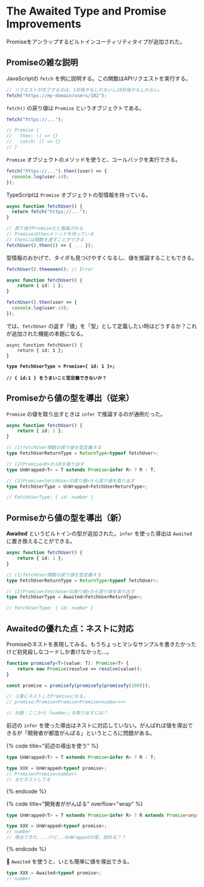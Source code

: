 # The Awaited Type and Promise Improvements

Promiseをアンラップするビルトインユーティリティタイプが追加された。

## Promiseの雑な説明

JavaScriptの `fetch` を例に説明する。この関数はAPIリクエストを実行する。

```javascript
// リクエストが完了するのは、1秒後かもしれないし10秒後かもしれない。
fetch("https://my-domain/users/102");
```

`fetch()` の戻り値は `Promise` というオブジェクトである。

```javascript
fetch("https://...");

// Promise {
//   then: () => {}
//   catch: () => {}
// }
```

`Promise` オブジェクトのメソッドを使うと、コールバックを実行できる。

```javascript
fetch("https://...").then((user) => {
  console.log(user.id);
});
```

TypeScriptは `Promise` オブジェクトの型情報を持っている。

```typescript
async function fetchUser() {
  return fetch("https://...");
}

// 戻り値がPromiseだと推論される
// Promiseはthenメソッドを持っている
// thenには関数を渡すことができる
fetchUser().then(() => { ... });
```

型情報のおかげで、タイポも見つけやすくなるし、値を推論することもできる。

```typescript
fetchUser().theeeeen(); // Error
```

```typescript
async function fetchUser() {
    return { id: 1 };
}

fetchUser().then(user => {
  console.log(user.id);
});
```

では、`fetchUser` の返す「値」を「型」として定義したい時はどうするか？これが追加された機能の本題になる。

<pre class="language-typescript"><code class="lang-typescript">async function fetchUser() {
    return { id: 1 };
}

<strong>type FetchUserType = Promise&#x3C;{ id: 1 }>;
</strong><strong>
</strong><strong>// { id:1 } をうまいこと型定義できないか？</strong></code></pre>

## Promiseから値の型を導出（従来）

`Promise` の値を取り出すときは `infer` で推論するのが通例だった。

```typescript
async function fetchUser() {
    return { id: 1 };
}

// (1)fetchUser関数の戻り値を型定義する
type FetchUserReturnType = ReturnType<typeof fetchUser>;

// (2)Promise<R>からRを取り出す
type UnWrapped<T> = T extends Promise<infer R> ? R : T;

// (3)Promise<fetchUserの戻り値>から戻り値を取り出す
type FetchUserType = UnWrapped<FetchUserReturnType>;

// FetchUserType: { id: number }
```

## Pormiseから値の型を導出（新）

**Awaited** というビルトインの型が追加された。`infer` を使った導出は `Awaited` に置き換えることができる。

```typescript
async function fetchUser() {
    return { id: 1 };
}

// (1)fetchUser関数の戻り値を型定義する
type FetchUserReturnType = ReturnType<typeof fetchUser>;

// (2)Promise<fetchUserの戻り値>から戻り値を取り出す
type FetchUserType = Awaited<FetchUserReturnType>;

// FetchUserType: { id: number }
```

## Awaitedの優れた点：ネストに対応

Promiseのネストを表現してみる。もうちょっとマシなサンプルを書きたかったけど初見殺しなコードしか書けなかった...。

```typescript
function promisefy<T>(value: T): Promise<T> {
    return new Promise(resolve => resolve(value));
}

const promise = promisefy(promisefy(promisefy(100)));

// ３重にネストしたPromiseになる。
// promise:Promise<Promise<Promise<number>>>

// お題：ここから「number」を取り出すには？
```

前述の `infer` を使った導出はネストに対応していない。がんばれば値を導出できるが「開発者が都度がんばる」というところに問題がある。

{% code title="前述の導出を使う" %}
```typescript
type UnWrapped<T> = T extends Promise<infer R> ? R : T;

type XXX = UnWrapped<typeof promise>;
// Promise<Promise<number>
// まだネストしてる
```
{% endcode %}

{% code title="開発者ががんばる" overflow="wrap" %}
```typescript
type UnWrapped<T> = T extends Promise<infer R> ? R extends Promise<any> ? UnWrapped<R> : R : T;

type XXX = UnWrapped<typeof promise>;
// number
// 導出できた....けど...UnWrappedの型、読める？？
```
{% endcode %}

:tada: `Awaited` を使うと、いとも簡単に値を導出できる。

```typescript
type XXX = Awaited<typeof promise>;
// number
```
